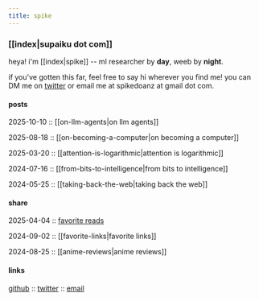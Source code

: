 ```yaml
---
title: spike
---
```


### [[index|supaiku dot com]]

heya! i'm [[index|spike]] -- ml researcher by
<b onclick="document.getElementById('darkmode-toggle').click();">day</b>, 
weeb by
<b onclick="document.getElementById('darkmode-toggle').click();">night</b>.

if you've gotten this far, feel free to say hi wherever you find me! you can DM me on [twitter](https://twitter.com/spikedoanz) or email me at spikedoanz at gmail dot com. 


#### posts 

2025-10-10 :: [[on-llm-agents|on llm agents]]

2025-08-18 :: [[on-becoming-a-computer|on becoming a computer]]

2025-03-20 :: [[attention-is-logarithmic|attention is logarithmic]]

2024-07-16 :: [[from-bits-to-intelligence|from bits to intelligence]]

2024-05-25 :: [[taking-back-the-web|taking back the web]]

#### share 


2025-04-04 :: [favorite reads](https://docs.google.com/spreadsheets/d/e/2PACX-1vRKIMRHaKi5Q4JbPcqyf0Wp2u0i3t_VUkQCnw5e20-klHWlz2ROb40jyV1Zjyw9IpmzuTsVUv-T4Ixn/pubhtml)

2024-09-02 :: [[favorite-links|favorite links]]

2024-08-25 :: [[anime-reviews|anime reviews]]


#### links

[github](https://github.com/spikedoanz) :: 
[twitter](https://twitter.com/spikedoanz) :: 
[email](mailto:spikedoanz@gmail.com)




<!-- :: [[about]] :: -->
<!-- [anonymous feedback](https://docs.google.com/forms/d/e/1FAIpQLSf-6VD0DNGgLSeFmMInbvmZrmVspTCItEESMpeQaqgop4HfBg/viewform?usp=sf_link) -->
